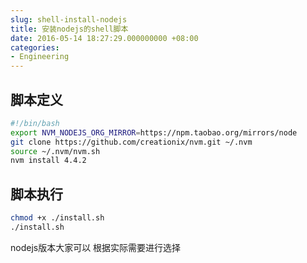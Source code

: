 ```yaml
---
slug: shell-install-nodejs
title: 安装nodejs的shell脚本
date: 2016-05-14 18:27:29.000000000 +08:00
categories:
- Engineering
---
```

## 脚本定义

```bash
#!/bin/bash
export NVM_NODEJS_ORG_MIRROR=https://npm.taobao.org/mirrors/node
git clone https://github.com/creationix/nvm.git ~/.nvm
source ~/.nvm/nvm.sh
nvm install 4.4.2
```

## 脚本执行

```bash
chmod +x ./install.sh
./install.sh
```

nodejs版本大家可以 根据实际需要进行选择